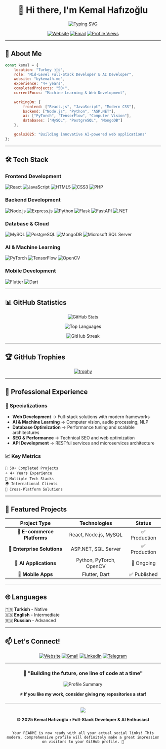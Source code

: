 <div align="center">

# 👋 Hi there, I'm Kemal Hafızoğlu

[![Typing SVG](https://readme-typing-svg.herokuapp.com?font=Fira+Code&pause=1000&color=2196F3&center=true&vCenter=true&width=435&lines=Full-Stack+Web+Developer;AI+%26+Machine+Learning+Enthusiast;4%2B+Years+of+Experience;Always+Learning+New+Technologies)](https://git.io/typing-svg)

[![Website](https://img.shields.io/badge/🌐_Website-bykemalh.me-blue?style=for-the-badge)](https://bykemalh.me)
[![Email](https://img.shields.io/badge/📧_Email-bykemalh@gmail.com-red?style=for-the-badge)](mailto:bykemalh@gmail.com)
[![Profile Views](https://komarev.com/ghpvc/?username=bykemalh&color=blueviolet&style=for-the-badge)](https://github.com/bykemalh)

</div>

---

## 🚀 About Me

```javascript
const kemal = {
    location: "Turkey 🇹🇷",
    role: "Mid-Level Full-Stack Developer & AI Developer",
    website: "bykemalh.me",
    experience: "4+ years",
    completedProjects: "50+",
    currentFocus: "Machine Learning & Web Development",
    
    workingOn: {
        frontend: ["React.js", "JavaScript", "Modern CSS"],
        backend: ["Node.js", "Python", "ASP.NET"],
        ai: ["PyTorch", "TensorFlow", "Computer Vision"],
        databases: ["MySQL", "PostgreSQL", "MongoDB"]
    },
    
    goals2025: "Building innovative AI-powered web applications"
};
```

---

## 🛠️ Tech Stack

### Frontend Development
![React](https://img.shields.io/badge/React-20232A?style=for-the-badge&logo=react&logoColor=61DAFB)
![JavaScript](https://img.shields.io/badge/JavaScript-F7DF1E?style=for-the-badge&logo=javascript&logoColor=black)
![HTML5](https://img.shields.io/badge/HTML5-E34F26?style=for-the-badge&logo=html5&logoColor=white)
![CSS3](https://img.shields.io/badge/CSS3-1572B6?style=for-the-badge&logo=css3&logoColor=white)
![PHP](https://img.shields.io/badge/PHP-777BB4?style=for-the-badge&logo=php&logoColor=white)

### Backend Development
![Node.js](https://img.shields.io/badge/Node.js-43853D?style=for-the-badge&logo=node.js&logoColor=white)
![Express.js](https://img.shields.io/badge/Express.js-404D59?style=for-the-badge)
![Python](https://img.shields.io/badge/Python-3776AB?style=for-the-badge&logo=python&logoColor=white)
![Flask](https://img.shields.io/badge/Flask-000000?style=for-the-badge&logo=flask&logoColor=white)
![FastAPI](https://img.shields.io/badge/FastAPI-005571?style=for-the-badge&logo=fastapi)
![.NET](https://img.shields.io/badge/.NET-5C2D91?style=for-the-badge&logo=.net&logoColor=white)

### Database & Cloud
![MySQL](https://img.shields.io/badge/MySQL-00000F?style=for-the-badge&logo=mysql&logoColor=white)
![PostgreSQL](https://img.shields.io/badge/PostgreSQL-316192?style=for-the-badge&logo=postgresql&logoColor=white)
![MongoDB](https://img.shields.io/badge/MongoDB-4EA94B?style=for-the-badge&logo=mongodb&logoColor=white)
![Microsoft SQL Server](https://img.shields.io/badge/Microsoft%20SQL%20Server-CC2927?style=for-the-badge&logo=microsoft%20sql%20server&logoColor=white)

### AI & Machine Learning
![PyTorch](https://img.shields.io/badge/PyTorch-EE4C2C?style=for-the-badge&logo=pytorch&logoColor=white)
![TensorFlow](https://img.shields.io/badge/TensorFlow-FF6F00?style=for-the-badge&logo=tensorflow&logoColor=white)
![OpenCV](https://img.shields.io/badge/opencv-%23white.svg?style=for-the-badge&logo=opencv&logoColor=white)

### Mobile Development
![Flutter](https://img.shields.io/badge/Flutter-02569B?style=for-the-badge&logo=flutter&logoColor=white)
![Dart](https://img.shields.io/badge/Dart-0175C2?style=for-the-badge&logo=dart&logoColor=white)

---

## 📊 GitHub Statistics

<div align="center">

![GitHub Stats](https://github-readme-stats.vercel.app/api?username=bykemalh&show_icons=true&theme=radical&hide_border=true&count_private=true)

![Top Languages](https://github-readme-stats.vercel.app/api/top-langs/?username=bykemalh&layout=compact&theme=radical&hide_border=true)

![GitHub Streak](https://github-readme-streak-stats.herokuapp.com/?user=bykemalh&theme=radical&hide_border=true)

</div>

---

## 🏆 GitHub Trophies

<div align="center">

[![trophy](https://github-profile-trophy.vercel.app/?username=bykemalh&theme=radical&no-frame=true&row=1&column=6)](https://github.com/bykemalh)

</div>

---

## 💼 Professional Experience

### 🎯 **Specializations**
- **Web Development** → Full-stack solutions with modern frameworks
- **AI & Machine Learning** → Computer vision, audio processing, NLP
- **Database Optimization** → Performance tuning and scalable architectures
- **SEO & Performance** → Technical SEO and web optimization
- **API Development** → RESTful services and microservices architecture

### 📈 **Key Metrics**
```
🚀 50+ Completed Projects
⭐ 4+ Years Experience
🔧 Multiple Tech Stacks
🌍 International Clients
📱 Cross-Platform Solutions
```

---

## 🎨 Featured Projects

<div align="center">

| Project Type | Technologies | Status |
|:------------:|:------------:|:------:|
| 🛒 **E-commerce Platforms** | React, Node.js, MySQL | ✅ Production |
| 🏢 **Enterprise Solutions** | ASP.NET, SQL Server | ✅ Production |
| 🤖 **AI Applications** | Python, PyTorch, OpenCV | 🚧 Ongoing |
| 📱 **Mobile Apps** | Flutter, Dart | ✅ Published |

</div>

---

## 🌐 Languages

🇹🇷 **Turkish** - Native  
🇺🇸 **English** - Intermediate  
🇷🇺 **Russian** - Advanced  

---

## 📫 Let's Connect!

<div align="center">

[![Website](https://img.shields.io/badge/Portfolio-bykemalh.me-orange?style=for-the-badge&logo=firefox&logoColor=white)](https://bykemalh.me)
[![Gmail](https://img.shields.io/badge/Gmail-D14836?style=for-the-badge&logo=gmail&logoColor=white)](mailto:bykemalh@gmail.com)
[![LinkedIn](https://img.shields.io/badge/LinkedIn-0077B5?style=for-the-badge&logo=linkedin&logoColor=white)](https://www.linkedin.com/in/kemal-haf%C4%B1zo%C4%9Flu-9b69081ab/)
[![Telegram](https://img.shields.io/badge/Telegram-2CA5E0?style=for-the-badge&logo=telegram&logoColor=white)](https://t.me/bykemalh)

</div>

---

<div align="center">

### 🎯 "Building the future, one line of code at a time"

![Profile Summary](https://github-profile-summary-cards.vercel.app/api/cards/profile-details?username=bykemalh&theme=radical)

**⭐ If you like my work, consider giving my repositories a star!**

---

<img src="https://raw.githubusercontent.com/andreasbm/readme/master/assets/lines/colored.png">

**© 2025 Kemal Hafızoğlu • Full-Stack Developer & AI Enthusiast**
```

Your README is now ready with all your actual social links! This modern, comprehensive profile will definitely make a great impression on visitors to your GitHub profile. 🚀
